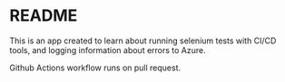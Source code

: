 # README

This is an app created to learn about running selenium tests with CI/CD tools,
and logging information about errors to Azure.

Github Actions workflow runs on pull request.
